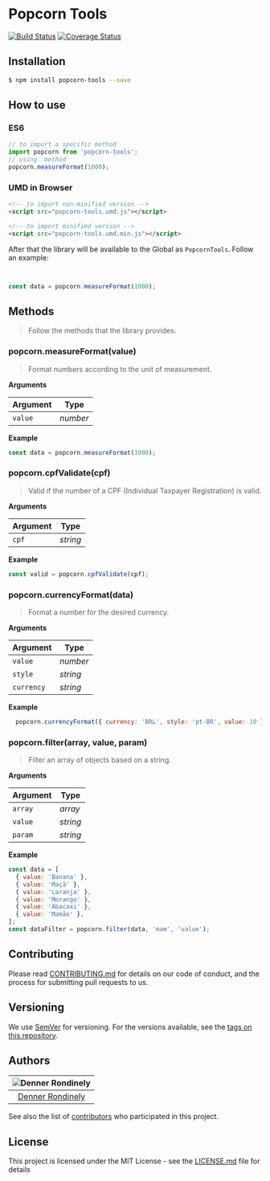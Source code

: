 # Popcorn Tools
[![Build Status](https://travis-ci.com/Popcorn-BR/popcorn-tools.svg?branch=master)](https://travis-ci.com/Popcorn-BR/popcorn-tools)
[![Coverage Status](https://coveralls.io/repos/github/Popcorn-BR/popcorn-tools/badge.svg?branch=master)](https://coveralls.io/github/Popcorn-BR/popcorn-tools?branch=master)




## Installation

```sh
$ npm install popcorn-tools --save
```

## How to use

### ES6

```js
// to import a specific method
import popcorn from 'popcorn-tools';
// using  method
popcorn.measureFormat(1000);
```

### UMD in Browser

```html
<!-- to import non-minified version -->
<script src="popcorn-tools.umd.js"></script>

<!-- to import minified version -->
<script src="popcorn-tools.umd.min.js"></script>
```

After that the library will be available to the Global as `PopcornTools`. Follow an example:

```js


const data = popcorn.measureFormat(1000);
```

## Methods

> Follow the methods that the library provides.

### popcorn.measureFormat(value)

> Format numbers according to the unit of measurement.

**Arguments**

| Argument | Type    |
|----------|---------|
|`value`   |*number* |


**Example**

```js
const data = popcorn.measureFormat(1000);
```

### popcorn.cpfValidate(cpf)

> Valid if the number of a CPF (Individual Taxpayer Registration) is valid.

**Arguments**

| Argument | Type    |
|----------|---------|
|`cpf`     |*string* |


**Example**

```js
const valid = popcorn.cpfValidate(cpf);
```

### popcorn.currencyFormat(data)

> Format a number for the desired currency.

**Arguments**

| Argument | Type    |
|----------|---------|
|`value`   |*number* |
|`style`   |*string* |
|`currency`|*string* |


**Example**

```js
  popcorn.currencyFormat({ currency: 'BRL', style: 'pt-BR', value: 10 })
```

### popcorn.filter(array, value, param)

> Filter an array of objects based on a string.

**Arguments**

| Argument | Type    |
|----------|---------|
|`array`   |*array*  |
|`value`   |*string* |
|`param`   |*string* |


**Example**

```js
const data = [
  { value: 'Banana' },
  { value: 'Maçã' },
  { value: 'Laranja' },
  { value: 'Morango' },
  { value: 'Abacaxi' },
  { value: 'Mamão' },
];
const dataFilter = popcorn.filter(data, 'mam', 'value');
```

## Contributing

Please read [CONTRIBUTING.md](https://github.com/Popcorn-BR/popcorn-tools/blob/master/CONTRIBUTING.md) for details on our code of conduct, and the process for submitting pull requests to us.

## Versioning

We use [SemVer](http://semver.org/) for versioning. For the versions available, see the [tags on this repository](https://github.com/Popcorn-BR/popcorn-tools/releases).

## Authors

| ![Denner Rondinely](https://avatars1.githubusercontent.com/u/14242874?s=460&u=bb7141e15c2ce0a34e2ca36ff4398eb774f4c99d&v=4)|
|:---------------------:|
|  [Denner Rondinely](https://github.com/dennerrondinely/)   |

See also the list of [contributors](https://github.com/Popcorn-BR/popcorn-tools/graphs/contributors) who participated in this project.

## License

This project is licensed under the MIT License - see the [LICENSE.md](https://github.com/Popcorn-BR/popcorn-tools/blob/master/LICENCE.md) file for details
